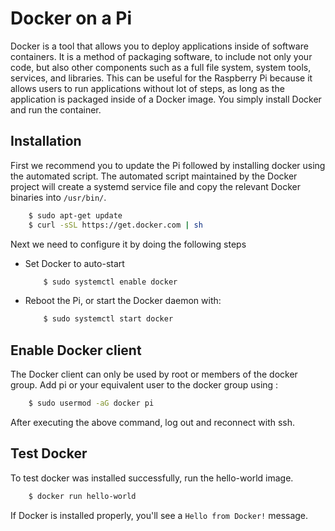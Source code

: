 # Docker on a Pi

Docker is a tool that allows you to deploy applications inside of
software containers. It is a method of packaging software, to include
not only your code, but also other components such as a full file
system, system tools, services, and libraries. This can be useful for
the Raspberry Pi because it allows users to run applications without
lot of steps, as long as the application is packaged inside of a
Docker image. You simply install Docker and run the container.


## Installation 

First we recommend you to update the Pi followed by installing docker
using the automated script. The automated script maintained by the
Docker project will create a systemd service file and copy the
relevant Docker binaries into `/usr/bin/`.


```bash
    $ sudo apt-get update
	$ curl -sSL https://get.docker.com | sh
```

Next we need to configure it by doing the following steps
			
* Set Docker to auto-start

  ```bash
      $ sudo systemctl enable docker
  ```
    
* Reboot the Pi, or start the Docker daemon with:

  ```bash
      $ sudo systemctl start docker
  ```
      
## Enable Docker client

The Docker client can only be used by root or members of the docker
group.  Add pi or your equivalent user to the docker group using :

```bash
	$ sudo usermod -aG docker pi
```
	
After executing the above command, log out and reconnect with ssh.

## Test Docker

To test docker was installed successfully, run the hello-world image.

```bash
	$ docker run hello-world
```
	
If Docker is installed properly, you'll see a `Hello from Docker!`
message.
